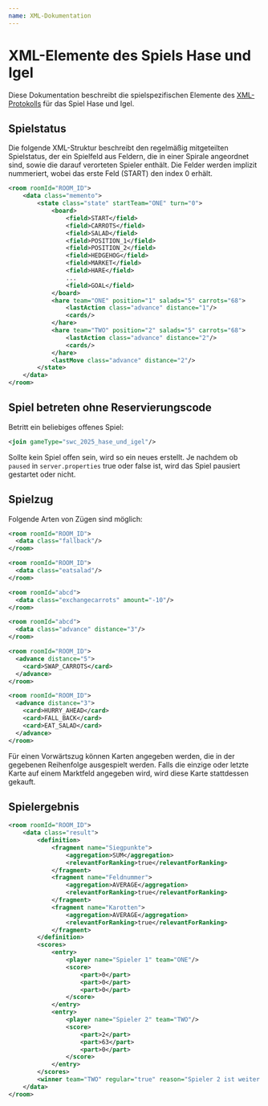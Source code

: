 ```yaml
---
name: XML-Dokumentation
---
```


# XML-Elemente des Spiels Hase und Igel

Diese Dokumentation beschreibt die spielspezifischen Elemente des [XML-Protokolls](/xml/protokoll)
für das Spiel Hase und Igel.

## Spielstatus

Die folgende XML-Struktur beschreibt den regelmäßig mitgeteilten Spielstatus,
der ein Spielfeld aus Feldern, die in einer Spirale angeordnet sind,
sowie die darauf verorteten Spieler enthält.
Die Felder werden implizit nummeriert,
wobei das erste Feld (START) den index 0 erhält.

```xml
<room roomId="ROOM_ID">
    <data class="memento">
        <state class="state" startTeam="ONE" turn="0">
            <board>
                <field>START</field>
                <field>CARROTS</field>
                <field>SALAD</field>
                <field>POSITION_1</field>
                <field>POSITION_2</field>
                <field>HEDGEHOG</field>
                <field>MARKET</field>
                <field>HARE</field>
                ...
                <field>GOAL</field>
            </board>
            <hare team="ONE" position="1" salads="5" carrots="68">
                <lastAction class="advance" distance="1"/>
                <cards/>
            </hare>
            <hare team="TWO" position="2" salads="5" carrots="68">
                <lastAction class="advance" distance="2"/>
                <cards/>
            </hare>
            <lastMove class="advance" distance="2"/>
        </state>
    </data>
</room>
```

## Spiel betreten ohne Reservierungscode

Betritt ein beliebiges offenes Spiel:

```xml
<join gameType="swc_2025_hase_und_igel"/>
```

Sollte kein Spiel offen sein, wird so ein neues erstellt.
Je nachdem ob `paused` in `server.properties` true oder false ist,
wird das Spiel pausiert gestartet oder nicht.

## Spielzug

Folgende Arten von Zügen sind möglich:

```xml
<room roomId="ROOM_ID">
  <data class="fallback"/>
</room>
```

```xml
<room roomId="ROOM_ID">
  <data class="eatsalad"/>
</room>
```

```xml
<room roomId="abcd">
  <data class="exchangecarrots" amount="-10"/>
</room>
```

```xml
<room roomId="abcd">
  <data class="advance" distance="3"/>
</room>
```

```xml
<room roomId="ROOM_ID">
  <advance distance="5">
    <card>SWAP_CARROTS</card>
  </advance>
</room>
```

```xml
<room roomId="ROOM_ID">
  <advance distance="3">
    <card>HURRY_AHEAD</card>
    <card>FALL_BACK</card>
    <card>EAT_SALAD</card>
  </advance>
</room>
```

Für einen Vorwärtszug können Karten angegeben werden, 
die in der gegebenen Reihenfolge ausgespielt werden.
Falls die einzige oder letzte Karte auf einem Marktfeld angegeben wird,
wird diese Karte stattdessen gekauft.

## Spielergebnis

```xml
<room roomId="ROOM_ID">
    <data class="result">
        <definition>
            <fragment name="Siegpunkte">
                <aggregation>SUM</aggregation>
                <relevantForRanking>true</relevantForRanking>
            </fragment>
            <fragment name="Feldnummer">
                <aggregation>AVERAGE</aggregation>
                <relevantForRanking>true</relevantForRanking>
            </fragment>
            <fragment name="Karotten">
                <aggregation>AVERAGE</aggregation>
                <relevantForRanking>true</relevantForRanking>
            </fragment>
        </definition>
        <scores>
            <entry>
                <player name="Spieler 1" team="ONE"/>
                <score>
                    <part>0</part>
                    <part>0</part>
                    <part>0</part>
                </score>
            </entry>
            <entry>
                <player name="Spieler 2" team="TWO"/>
                <score>
                    <part>2</part>
                    <part>63</part>
                    <part>0</part>
                </score>
            </entry>
        </scores>
        <winner team="TWO" regular="true" reason="Spieler 2 ist weiter vorne."/>
    </data>
</room>
```

